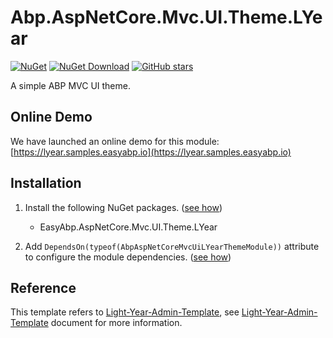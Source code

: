 # Abp.AspNetCore.Mvc.UI.Theme.LYear

[![NuGet](https://img.shields.io/nuget/v/EasyAbp.Abp.AspNetCore.Mvc.UI.Theme.LYear.svg?style=flat-square)](https://www.nuget.org/packages/EasyAbp.Abp.AspNetCore.Mvc.UI.Theme.LYear)
[![NuGet Download](https://img.shields.io/nuget/dt/EasyAbp.Abp.AspNetCore.Mvc.UI.Theme.LYear.svg?style=flat-square)](https://www.nuget.org/packages/EasyAbp.Abp.AspNetCore.Mvc.UI.Theme.LYear)
[![GitHub stars](https://img.shields.io/github/stars/EasyAbp/EasyAbp.Abp.AspNetCore.Mvc.UI.Theme.LYear?style=social)](https://www.github.com/EasyAbp/EasyAbp.Abp.AspNetCore.Mvc.UI.Theme.LYear)

A simple ABP MVC UI theme.

## Online Demo 

We have launched an online demo for this module: [https://lyear.samples.easyabp.io](https://lyear.samples.easyabp.io)

## Installation

1. Install the following NuGet packages. ([see how](https://github.com/EasyAbp/EasyAbpGuide/blob/master/How-To.md#add-nuget-packages))

    * EasyAbp.AspNetCore.Mvc.UI.Theme.LYear

1. Add `DependsOn(typeof(AbpAspNetCoreMvcUiLYearThemeModule))` attribute to configure the module dependencies. ([see how](https://github.com/EasyAbp/EasyAbpGuide/blob/master/How-To.md#add-module-dependencies))

## Reference

This template refers to [Light-Year-Admin-Template](https://gitee.com/yinqi/Light-Year-Admin-Template), see [Light-Year-Admin-Template](https://gitee.com/yinqi/Light-Year-Admin-Template) document for more information.

